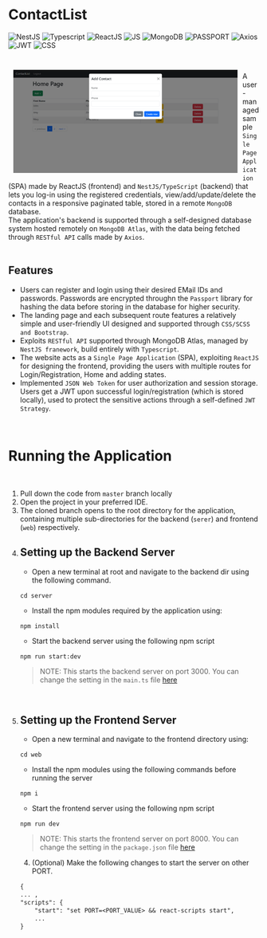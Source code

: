 # ContactList

<img alt="NestJS" src="https://img.shields.io/badge/NestJS-•-brown" /> <img alt="Typescript" src="https://img.shields.io/badge/Typescript-•-pink" />
<img alt="ReactJS" src="https://img.shields.io/badge/ReactJS-•-red" /> <img alt="JS" src="https://img.shields.io/badge/JS-•-blue" /> <img alt="MongoDB" src="https://img.shields.io/badge/MongoDB-•-green" /> <img alt="PASSPORT" src="https://img.shields.io/badge/PASSPORT-•-yellow" /> <img alt="Axios" src="https://img.shields.io/badge/Axios-•-orange" /> <img alt="JWT" src="https://img.shields.io/badge/JWT-•-peach" />  <img alt="CSS" src="https://img.shields.io/badge/Bootstrap-•-black" /> 


</br>

<img src="web/public/indexPage.png" align="left" width="450" hspace="10" vspace="10">

A user-managed sample `Single Page Application` (SPA) made by ReactJS (frontend) and `NestJS/TypeScript` (backend) that lets you log-in using the registered credentials, view/add/update/delete the contacts in a responsive paginated table, stored in a remote `MongoDB` database.
<br/>
The application's backend is supported through a self-designed database system hosted remotely on `MongoDB Atlas`, with the data being fetched through `RESTful API` calls made by `Axios`.
</br></br>

## Features
 - Users can register and login using their desired EMail IDs and passwords. Passwords are encrypted throughn the `Passport` library for hashing the data before storing in the database for higher security.
 - The landing page and each subsequent route features a relatively simple and user-friendly UI designed and supported through `CSS/SCSS and Bootstrap`.
 - Exploits `RESTful API` supported through MongoDB Atlas, managed by `NestJS franework`, build entirely with `Typescript`.
 - The website acts as a `Single Page Application` (SPA), exploiting `ReactJS` for designing the frontend, providing the users with multiple routes for Login/Registration, Home and adding states.
 - Implemented `JSON Web Token` for user authorization and session storage. Users get a JWT upon successful login/registration (which is stored locally), used to protect the sensitive actions through a self-defined `JWT Strategy`.

</br>

# Running the Application

</br>

1. Pull down the code from `master` branch locally
2. Open the project in your preferred IDE.
3. The cloned branch opens to the root directory for the application, containing multiple sub-directories for the backend (`serer`) and frontend (`web`) respectively.
4. ## Setting up the Backend Server
    - Open a new terminal at root and navigate to the backend dir using the following command.
    ```
    cd server
    ```
    - Install the npm modules required by the application using:
    ```
    npm install
    ```
    - Start the backend server using the following npm script
    ```
    npm run start:dev
    ```
    > NOTE: This starts the backend server on port 3000. You can change the setting in the `main.ts` file [here](server\src\main.ts)

<br/>

5. ## Setting up the Frontend Server
    - Open a new terminal and navigate to the frontend directory using:
    ```
    cd web
    ```
    - Install the npm modules using the following commands before running the server
    ```
    npm i
    ```
    - Start the frontend server using the following npm script
    ```
    npm run dev
    ```
    > NOTE: This starts the frontend server on port 8000. You can change the setting in the `package.json` file [here](web\package.json)
    4. (Optional) Make the following changes to start the server on other PORT.
    ```
    {
    ... ,
    "scripts": {
        "start": "set PORT=<PORT_VALUE> && react-scripts start",
        ...
    }

    ```

</br>
